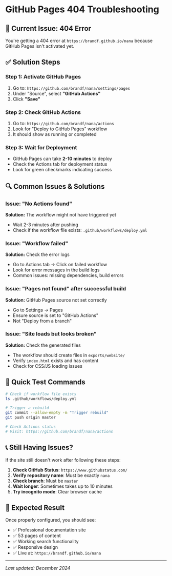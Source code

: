# GitHub Pages 404 Troubleshooting

## 🚨 **Current Issue: 404 Error**

You're getting a 404 error at `https://brandf.github.io/nana` because GitHub Pages isn't activated yet.

## ✅ **Solution Steps**

### **Step 1: Activate GitHub Pages**
1. Go to: `https://github.com/brandf/nana/settings/pages`
2. Under "Source", select **"GitHub Actions"**
3. Click **"Save"**

### **Step 2: Check GitHub Actions**
1. Go to: `https://github.com/brandf/nana/actions`
2. Look for "Deploy to GitHub Pages" workflow
3. It should show as running or completed

### **Step 3: Wait for Deployment**
- GitHub Pages can take **2-10 minutes** to deploy
- Check the Actions tab for deployment status
- Look for green checkmarks indicating success

## 🔍 **Common Issues & Solutions**

### **Issue: "No Actions found"**
**Solution:** The workflow might not have triggered yet
- Wait 2-3 minutes after pushing
- Check if the workflow file exists: `.github/workflows/deploy.yml`

### **Issue: "Workflow failed"**
**Solution:** Check the error logs
- Go to Actions tab → Click on failed workflow
- Look for error messages in the build logs
- Common issues: missing dependencies, build errors

### **Issue: "Pages not found" after successful build**
**Solution:** GitHub Pages source not set correctly
- Go to Settings → Pages
- Ensure source is set to "GitHub Actions"
- Not "Deploy from a branch"

### **Issue: "Site loads but looks broken"**
**Solution:** Check the generated files
- The workflow should create files in `exports/website/`
- Verify `index.html` exists and has content
- Check for CSS/JS loading issues

## 🚀 **Quick Test Commands**

```bash
# Check if workflow file exists
ls .github/workflows/deploy.yml

# Trigger a rebuild
git commit --allow-empty -m "Trigger rebuild"
git push origin master

# Check Actions status
# Visit: https://github.com/brandf/nana/actions
```

## 📞 **Still Having Issues?**

If the site still doesn't work after following these steps:

1. **Check GitHub Status**: `https://www.githubstatus.com/`
2. **Verify repository name**: Must be exactly `nana`
3. **Check branch**: Must be `master`
4. **Wait longer**: Sometimes takes up to 10 minutes
5. **Try incognito mode**: Clear browser cache

## 🎯 **Expected Result**

Once properly configured, you should see:
- ✅ Professional documentation site
- ✅ 53 pages of content
- ✅ Working search functionality
- ✅ Responsive design
- ✅ Live at: `https://brandf.github.io/nana`

---

*Last updated: December 2024*

